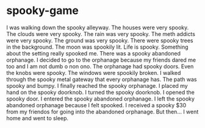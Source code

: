# spooky-game
I was walking down the spooky alleyway. The houses were very spooky. The clouds were very spooky. The rain was very spooky. The meth addicts were very spooky. The ground was very spooky. There were spooky trees in the background. The moon was spookily lit. Life is spooky. Something about the setting really spooked me. There was a spooky abandoned orphanage. I decided to go to the orphanage because my friends dared me too and I am not dumb o non ono. The orphanage had spooky doors. Even the knobs were spooky. The windows were spookily broken. I walked through the spooky metal gateway that every orphanage has. The path was spooky and bumpy. I finally reached the spooky orphanage. I placed my hand on the spooky doorknob. I turned the spooky doorknob. I opened the spooky door. I entered the spooky abandoned orphanage. I left the spooky abandoned orphanage because I felt spooked. I received a spooky $30 from my friendos for going into the abandoned orphanage. But then… I went home and went to sleep.
